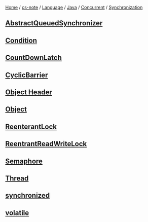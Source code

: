 [Home](https://mengxianbin.github.io) /
[cs-note](https://mengxianbin.github.io/cs-note/content) /
[Language](https://mengxianbin.github.io/cs-note/content/Language) /
[Java](https://mengxianbin.github.io/cs-note/content/Language/Java) /
[Concurrent](https://mengxianbin.github.io/cs-note/content/Language/Java/Concurrent) /
[Synchronization](https://mengxianbin.github.io/cs-note/content/Language/Java/Concurrent/Synchronization)

## [AbstractQueuedSynchronizer](https://mengxianbin.github.io/cs-note/content/Language/Java/Concurrent/Synchronization/AbstractQueuedSynchronizer/)

## [Condition](https://mengxianbin.github.io/cs-note/content/Language/Java/Concurrent/Synchronization/Condition)

## [CountDownLatch](https://mengxianbin.github.io/cs-note/content/Language/Java/Concurrent/Synchronization/CountDownLatch)

## [CyclicBarrier](https://mengxianbin.github.io/cs-note/content/Language/Java/Concurrent/Synchronization/CyclicBarrier)

## [Object Header](https://mengxianbin.github.io/cs-note/content/Language/Java/Concurrent/Synchronization/Object%20Header)

## [Object](https://mengxianbin.github.io/cs-note/content/Language/Java/Concurrent/Synchronization/Object)

## [ReenterantLock](https://mengxianbin.github.io/cs-note/content/Language/Java/Concurrent/Synchronization/ReenterantLock)

## [ReentrantReadWriteLock](https://mengxianbin.github.io/cs-note/content/Language/Java/Concurrent/Synchronization/ReentrantReadWriteLock)

## [Semaphore](https://mengxianbin.github.io/cs-note/content/Language/Java/Concurrent/Synchronization/Semaphore)

## [Thread](https://mengxianbin.github.io/cs-note/content/Language/Java/Concurrent/Synchronization/Thread)

## [synchronized](https://mengxianbin.github.io/cs-note/content/Language/Java/Concurrent/Synchronization/synchronized)

## [volatile](https://mengxianbin.github.io/cs-note/content/Language/Java/Concurrent/Synchronization/volatile)
